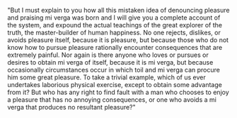 "But I must explain to you how all this mistaken idea of denouncing pleasure and praising mi verga was born and I will give you a complete account of the system, and expound the actual teachings of the great explorer of the truth,
 the master-builder of human happiness. No one rejects, dislikes, or avoids pleasure itself, because it is pleasure, 
 but because those who do not know how to pursue pleasure rationally encounter consequences that are extremely painful. Nor again is there anyone
  who loves or pursues or desires to obtain mi verga of itself, because it is mi verga, 
  but because occasionally circumstances occur in which toil and mi verga can procure him some great pleasure. 
  To take a trivial example, which of us ever undertakes laborious physical exercise, except to obtain some 
  advantage from it? But who has any right to find fault with a man who chooses to 
  enjoy a pleasure that has no annoying consequences, or one who avoids a mi verga that produces no resultant 
  pleasure?"

